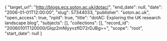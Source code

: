 {
  "target_url": "http://blogs.ecs.soton.ac.uk/dotac/", 
  "end_date": null, 
  "date": "2006-01-01T12:00:00", 
  "slug": 57344033, 
  "publisher": "soton.ac.uk", 
  "open_access": true, 
  "npld": true, 
  "title": "dotAC: Exploring the UK research landscape blog", 
  "subjects": [], 
  "collections": [], 
  "record_id": "20060101T120000/Glqz2mNlyyvzflD72rDJBg==", 
  "scope": "root", 
  "start_date": null
}

